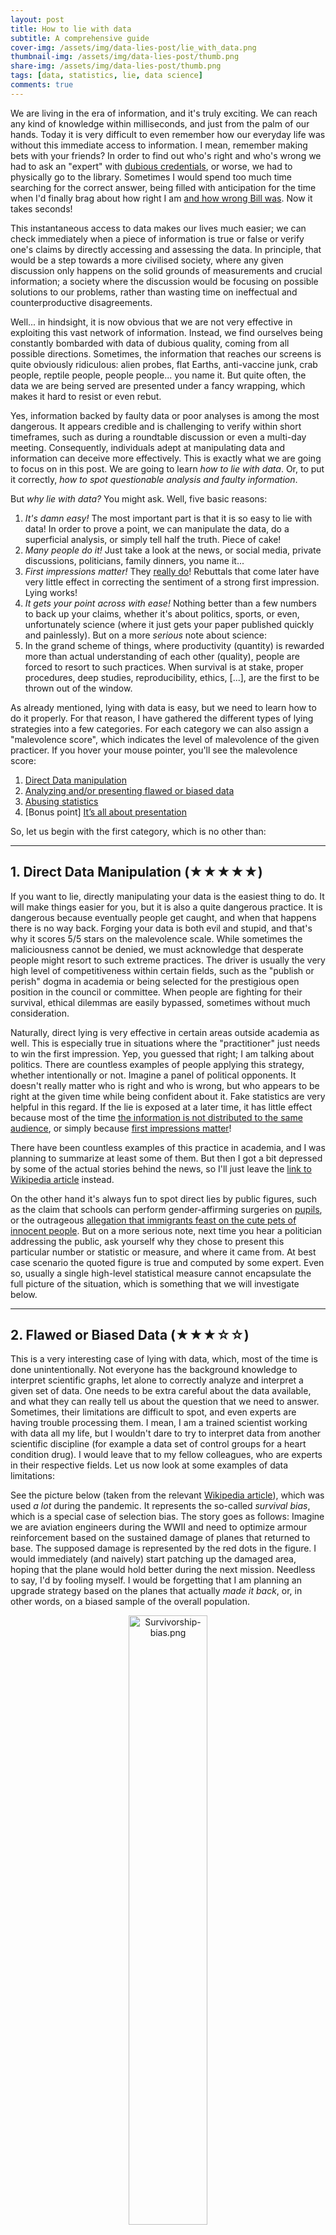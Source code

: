 ```yaml
---
layout: post
title: How to lie with data 
subtitle: A comprehensive guide
cover-img: /assets/img/data-lies-post/lie_with_data.png
thumbnail-img: /assets/img/data-lies-post/thumb.png
share-img: /assets/img/data-lies-post/thumb.png
tags: [data, statistics, lie, data science]
comments: true
---
```


We are living in the era of information, and it's truly exciting. We can reach any kind of knowledge within milliseconds, and just from the palm of our hands. Today it is very difficult to even remember how our everyday life was without this immediate access to information. I mean, remember making bets with your friends? In order to find out who's right and who's wrong we had to ask an "expert" with [dubious credentials](## "Probably that weird uncle that happened to be in the same room"), or worse, we had to physically go to the library. Sometimes I would spend too much time searching for the correct answer, being filled with anticipation for the time when I'd finally brag about how right I am [and how wrong Bill was](## "Screw you Bill, your intuition was always wrong, you jerk!"). Now it takes seconds!

This instantaneous access to data makes our lives much easier; we can check immediately when a piece of information is true or false or verify one's claims by directly accessing and assessing the data. In principle, that would be a step towards a more civilised society, where any given discussion only happens on the solid grounds of measurements and crucial information; a society where the discussion would be focusing on possible solutions to our problems, rather than wasting time on ineffectual and counterproductive disagreements.

Well... in hindsight, it is now obvious that we are not very effective in exploiting this vast network of information. Instead, we find ourselves being constantly bombarded with data of dubious quality, coming from all possible directions. Sometimes, the information that reaches our screens is quite obviously ridiculous: alien probes, flat Earths, anti-vaccine junk, crab people, reptile people, people people... you name it. But quite often, the data we are being served are presented under a fancy wrapping, which makes it hard to resist or even rebut.

Yes, information backed by faulty data or poor analyses is among the most dangerous. It appears credible and is challenging to verify within short timeframes, such as during a roundtable discussion or even a multi-day meeting. Consequently, individuals adept at manipulating data and information can deceive more effectively. This is exactly what we are going to focus on in this post. We are going to learn _how to lie with data_. Or, to put it correctly, _how to spot questionable analysis and faulty information_.

But _why lie with data?_ You might ask. Well, five basic reasons:

1. *It's damn easy!* The most important part is that it is so easy to lie with data! In order to prove a point, we can manipulate the data, do a superficial analysis, or simply tell half the truth. Piece of cake! 
2. *Many people do it!* Just take a look at the news, or social media, private discussions, politicians, family dinners, you name it...
3. *First impressions matter!* They [really do](https://news.illinois.edu/view/6367/557440)! Rebuttals that come later have very little effect in correcting the sentiment of a strong first impression. Lying works!
4. *It gets your point across with ease!* Nothing better than a few numbers to back up your claims, whether it's about politics, sports, or even, unfortunately science (where it just gets your paper published quickly and painlessly). But on a more _serious_ note about science:
5. In the grand scheme of things, where productivity (quantity) is rewarded more than actual understanding of each other (quality), people are forced to resort to such practices. When survival is at stake, proper procedures, deep studies, reproducibility, ethics, [...], are the first to be thrown out of the window. 

As already mentioned, lying with data is easy, but we need to learn how to do it properly. For that reason, I have gathered the different types of lying strategies into a few categories. For each category we can also assign a "malevolence score", which indicates the level of malevolence of the given practicer. If you hover your mouse pointer, you'll see the malevolence score:

1. [Direct Data manipulation](## "★★★★★")
2. [Analyzing and/or presenting flawed or biased data](## "★★★☆☆")
3. [Abusing statistics](## "★★★★☆")
4. [Bonus point] [It’s all about presentation](## "★★★★★★★★★★★★★★★★★★★")

So, let us begin with the first category, which is no other than:

--- 

## 1. Direct Data Manipulation (★★★★★)

If you want to lie, directly manipulating your data is the easiest thing to do. It will make things easier for you, but it is also a quite dangerous practice. It is dangerous because eventually people get caught, and when that happens there is no way back. Forging your data is both evil and stupid, and that's why it scores 5/5 stars on the malevolence scale. While sometimes the maliciousness cannot be denied, we must acknowledge that desperate people might resort to such extreme practices. The driver is usually the very high level of competitiveness within certain fields, such as the "publish or perish" dogma in academia or being selected for the prestigious open position in the council or committee. When people are fighting for their survival, ethical dilemmas are easily bypassed, sometimes without much consideration. 

Naturally, direct lying is very effective in certain areas outside academia as well. This is especially true in situations where the "practitioner" just needs to win the first impression. Yep, you guessed that right; I am talking about politics. There are countless examples of people applying this strategy, whether intentionally or not. Imagine a panel of political opponents. It doesn't really matter who is right and who is wrong, but who appears to be right at the given time while being confident about it. Fake statistics are very helpful in this regard. If the lie is exposed at a later time, it has little effect because most of the time [the information is not distributed to the same audience](https://en.wikipedia.org/wiki/Fact-checking), or simply because [first impressions matter](https://arxiv.org/pdf/1503.07921)! 

There have been countless examples of this practice in academia, and I was planning to summarize at least some of them. But then I got a bit depressed by some of the actual stories behind the news, so I'll just leave the [link to Wikipedia article](https://en.wikipedia.org/wiki/List_of_scientific_misconduct_incidents) instead. 

On the other hand it's always fun to spot direct lies by public figures, such as the claim that schools can perform gender-affirming surgeries on [pupils](https://edition.cnn.com/2024/09/04/politics/donald-trump-fact-check-children-gender-affirming-surgery/index.html), or the outrageous [allegation that immigrants feast on the cute pets of innocent people](https://www.youtube.com/watch?v=5llMaZ80ErY). But on a more serious note, next time you hear a politician addressing the public, ask yourself why they chose to present this particular number or statistic or measure, and where it came from. At best case scenario the quoted figure is true and computed by some expert. Even so, usually a single high-level statistical measure cannot encapsulate the full picture of the situation, which is something that we will investigate below. 

--- 

## 2. Flawed or Biased Data (★★★☆☆)

This is a very interesting case of lying with data, which, most of the time is done unintentionally. Not everyone has the background knowledge to interpret scientific graphs, let alone to correctly analyze and interpret a given set of data. One needs to be extra careful about the data available, and what they can really tell us about the question that we need to answer. Sometimes, their limitations are difficult to spot, and even experts are having trouble processing them. I mean, I am a trained scientist working with data all my life, but I wouldn't dare to try to interpret data from another scientific discipline (for example a data set of control groups for a heart condition drug). I would leave that to my fellow colleagues, who are experts in their respective fields. Let us now look at some examples of data limitations:

See the picture below (taken from the relevant [Wikipedia article](https://en.wikipedia.org/wiki/Survivorship_bias)), which was used *a lot* during the pandemic. It represents the so-called _survival bias_, which is a special case of selection bias. The story goes as follows: Imagine we are aviation engineers during the WWII and need to optimize armour reinforcement based on the sustained damage of planes that returned to base. The supposed damage is represented by the red dots in the figure. I would immediately (and naively) start patching up the damaged area, hoping that the plane would hold better during the next mission. Needless to say, I'd by fooling myself. I would be forgetting that I am  planning an upgrade strategy based on the planes that actually _made it back_, or, in other words, on a biased sample of the overall population. 

<p align="center">
<img src="/assets/img/data-lies-post/Survivorship-bias.png" alt="Survivorship-bias.png" width="50%" height="50%">
</p>
<p align=center> <i> We need more armor Jim! (figure taken from the wikipedia page) </i> </p>

A practice like this would inevitably lead to ineffective solutions (extra armour on those areas would pose minimal benefits, if any at all), and essentially no change in the survival rate of the planes. I should instead reinforce parts of the plane that were not damaged, because those should be the most critical for the keeping the plane in the sky (cockpit, engines, the middle of the wings, etc). 

Another example of a biased data-set is when asking questions to non-representative parts of the population. For example, we shouldn't be asking about alcohol consumption during the local Beer Fest, or about people's favorite pie during an apple-pie contest. As you can imagine, designing a good field study is tricky and requires a lot of effort. That's why it's better to leave this part to the experts.

<p align="center">
<img src="/assets/img/data-lies-post/burgerfest.png" alt="burgerfest.png" width="50%" height="50%">
</p>
<p align=center> <i> So, are you vegan, or vegetarian? </i> </p>

On the other hand, a too small data-set is also problematic. See the graph below, it shows the two possible outcomes of a fair coin-toss experiment. If we stop the experiment too early, we will most probably get the wrong answer.

<p align="center">
<img src="/assets/img/data-lies-post/small_dataset.png" alt="small_dataset.png" width="50%" height="50%">
</p>
<p align=center> <i> We need more coins Jim! </i> </p>

--- 

## 3. Abusing statistics (★★★★☆)

Ah, one of my favourites... That is because it can be intentional or not, but it's always more glaring when it's the former! For the first case, it is somehow forgivable, because not everyone is really trained to interpret statistical measures of a given quantity. This is fine; we people make mistakes [_all_ the time](## "Yes, it is a constant struggle")... But it is just our responsibility to educate ourselves and others and be better! 

### 3.1 Correlation is not causation

Sometimes we need some proof that A causes B, in order to take some action related to A, or just make a compelling argument during a discussion. Then, we usually resort to presenting some kind of correlation between A and B. Take for example the figure below:

<p align="center">
<img src="/assets/img/data-lies-post/funny_correlations.png" alt="funny_correlations.png" width="100%" height="100%">
</p>
<p align=center> <i> Is Nick Cage to blame here? </i> </p>

This is an example of spurious correlation, and I could not possibly imagine a causal model to connect the two measurements. 

In general, statistical models are difficult to write down, and sometimes challenging to interpret. There is a whole scientific discipline that tries to infer causality from statistical measures, and it is one of the best approaches we have in order to help us find meaningful connections between As and Bs. Unfortunately, some people choose to bypass all the caveats and just use the high-level information that suits their narrative. You can amuse yourselves with more weird correlated data-sets [here](https://www.tylervigen.com/spurious-correlations).

### 3.2 Summary statistics

Quite often, in order to get our point across we use high-order summary statistics. We say, for example "the mean household holds X% of that", or "a typical local man always goes for the A option", or "more people prefer Y rather than Z", or in worst case scenario "Those people from X country / region / ethnic background are responsible for our problems". These statements should be fine in principle (apart from the racist one), but the danger is that the big picture can be blurred under single-number measures. Take for example the quantity of the mean household income, which was estimated at around 80 k$ for 2014 in the US. Just by this number alone, one may arrive to the conclusion that the "typical American household earns 80 k$ per year", which might not be completely true. To get the full picture we should study the picture below, which shows the actual distribution of income across the population. We notice that a very large number of households earn much less than 80 k$, which means that the "typical American family" is unfortunately a bit poorer than initially estimated. So, what is happening here?
<p align="center">
<img src="https://www.census.gov/library/visualizations/2015/demo/distribution-of-household-income--2014/_jcr_content/root/responsivegrid/embeddableimage65.coreimg.png/1459361296671/hh-inc-dist.png" alt="Distribution of household income (2014)" width="80%" height="80%">
</p>
The mean can be biased due to highly skewed data, and this is the root of our misunderstanding. The high- and very-high-income families, even if fewer in actual numbers, have disproportionately larger earnings than low-income households, and are thus biasing the measure towards higher income values. The median, which is more robust against data outliers, is preferred in these situations. See figure below for a comparison between mean and median estimates. 
<p align="center">
<img src="https://upload.wikimedia.org/wikipedia/commons/thumb/5/5c/2022_Average_and_median_family_income%2C_by_age_-_US.svg/1600px-2022_Average_and_median_family_income%2C_by_age_-_US.svg.png" alt="Mean vs Median [from Wikipedia]" width="70%" height="70%">
</p>

In summary, we should always be careful with high-order statistics. When in doubt, we need to go back and look at the (distribution of the) data!  

### 3.3 Hacking 

When cheating, we can be imaginative. Highly technical details are hard to spot, and are many times hidden under layers of technical procedures. "Tweaking" some minor detail here, or "fixing an effect" there, can have considerable impact on the final result, which is no other than the single metric we report on scientific papers. Experts are usually able to spot those things, but sometimes replication of the whole analysis procedure is needed! However, the problem is that replication does not bring $ or fame, and therefore is quite often ignored, or completely omitted altogether. One might argue that this system is far from perfect, but so far it's the best we have. Eventually, malpractices in science are discovered, and people face the consequences (see section on _direct data manipulation_ above). 

### 3.3.1 How fitting?

Sometimes, it's quite straightforward to get easy answers out of the data. Patterns might be easy to spot, and therefore the connection between measurements is evident. But quite often this is not the case. Our measurements might be noisy or problematic, our models might be useless, or our analysis methods too naive. This may happen in science as well, where we are pressured to provide a single final answer for a given study or big question. Then, we might rush our analysis and present something like this:

<p align="center">
<img src="/assets/img/data-lies-post/bad-fit_1.jpeg" alt= "No comment..." width="50%" height="50%">
</p>

Fitting a straight line through a cloud of points is easy, but also [pointless](## "Pun intended!"). Any numerical result out of this model would contribute very little to our understanding of the data. On the other hand, using a model with a million parameters is also not appropriate, because it would create [overfitting](https://en.wikipedia.org/wiki/Overfitting) issues (the opposite is [underfitting](https://www.geeksforgeeks.org/underfitting-and-overfitting-in-machine-learning/)). 

> [!NOTE]
> We constantly encounter these kind of problems in Gravitational Wave Astronomy! Our Gravitational Wave detectors (see [here](https://www.ligo.caltech.edu/news/ligo20240405) for our current ground-based ones, of [here](https://www.esa.int/Science_Exploration/Space_Science/LISA) for our future space observatory) detect different types of waveforms, and we need to carefully model them in order to extract them safely from the data. More of this in a future post!

### 3.3.2 p-hacking, a special category of hacking

In statistics, we need to use metrics in order to decide between two competing hypotheses (yeah, science!). In classical statistics, we have been using what is called the P-values. We begin by inventing two categories: The *H0* is the so-called _null hypothesis_, which usually refers to the negative relationship of the particular effect, i.e. "There is no signal present" or "There is no difference between the two populations". *H1* is the opposite. So, "the p-value is the probability of obtaining test results at least as extreme as the result actually observed, under the assumption that the null hypothesis is correct".

<p align="center">
<img src="/assets/img/data-lies-post/confused.jpg" alt="confused.png" width="60%" height="60%">
</p>
<p align=center> <i> Yeah, this was not very helpful, I know... </i> </p>

In a nutshell, P-value calculations assume that the null hypothesis is true and use that assumption to determine the likelihood of obtaining your observed sample data. P-values answer the question, "Are your sample data unusual if the null hypothesis is true?". At best, p-values indicate the degree of compatibility between a dataset and a particular hypothetical explanation (such as a null hypothesis), which is usually not the question we would like to answer. At the same time, we have adopted a particular threshold (the infamous 0.05) which is somewhat arbitrary. Finally, the p-value does not indicate the size or importance of the observed effect. A small p-value can be observed for an effect that is not meaningful or important. In fact, the larger the sample size, the smaller the minimum effect needed to produce a statistically significant p-value!. 

Still, the P-values are super useful if we want to answer our question, but more actions are required from ourselves. The point I'd like to make here is that the _interpretation of statistical quantities is most of the time quite challenging_. A single reference to a high-order statistic such as the P-value does not convey the full picture. And the final takeaway message is that hacking can be hidden inside the technical details of the given study. This is sometimes very hard to spot even by experts, and that's why replication is a very basic ingredient of science!

--- 

## Summary

Nowadays, data is a kind of modern currency. They are extremely valuable because by studying them we can tune our decision-making process. But they can also be used to mislead, or directly support flawed claims and malicious causes. Therefore, it is more necessary than ever to educate ourselves with the basics of statistical sciences in order to be able to assess the quality of the information out there. Unfortunately, statistics is not very easy, but that's life. In my humble opinion, I think that the experts need to be alert and react to blatant _lies that use faulty data or methods_. And this is crucial when those are used for decisions that impact the everyday life of all of us. 


## 4. [Bonus] It’s all about presentation! (★★★★★★★★★★★★★★★★★★★)

I left the best category by far as a bonus point at the end. When data cannot be forged or manipulated, people resort to simply presenting them in a way that is convenient for their narrative. This includes tricks like zoomed-in axes, using two axes to overlay data that shouldn't be shown together, "enhanced" bar and pie charts, or directly forged data-points on plots.  

Then the question arises: Why do such an obvious manipulation? Eventually people or companies that use such cheap tricks are caught and often publicly called out... Well, because *first impressions matter*, and consequences are often too mild to outweigh the benefits! 

So, let's play a game: In this section I have collected a few screenshots from the news or social media. You can try yourselves to spot the visual trick used in each of those figures (some hints are given). Enjoy! 

<p align="center">
<img src="/assets/img/data-lies-post/1.png" alt= "Plot enhancement" width="50%" height="50%">
</p>
<details> <summary>Hint</summary> Plot enhancement, because why not? </details>

<p align="center">
<img src="/assets/img/data-lies-post/2.jpeg" alt= "Double axes, plotting absolute numbers of different populations. Need normalization." width="50%" height="50%">
</p>
<details> <summary>Hint</summary> Double axes, plotting absolute numbers of different populations. Needs normalization before plotting. </details>

<p align="center">
<img src="/assets/img/data-lies-post/3.png" alt= "Double axes, as above. After normalization the trends appear to be similar." width="50%" height="50%">
</p>
<details> <summary>Hint</summary> Double axes, as above. After normalization the trends appear to be similar. </details>

<p align="center">
<img src="/assets/img/data-lies-post/4.jpg" alt= "Time axis flip, in order to show decline of the development index." width="50%" height="50%">
</p>
<details> <summary>Hint</summary> Check the x-axis. Gives the impression of decline of the development index in time. </details>

<p align="center">
<img src="/assets/img/data-lies-post/5.jpg" alt= "Visual enhancement of bars here..." width="50%" height="50%">
</p>
<details> <summary>Hint</summary> Visual enhancement of bars here... Taken from Greek news channel. </details>

<p align="center">
<img src="/assets/img/data-lies-post/6.jpg" alt= "No comment..." width="50%" height="50%">
</p>
<details> <summary>Hint</summary> No comment... Taken from Greek news channel. </details>

<p align="center">
<img src="/assets/img/data-lies-post/7.jpeg" alt= "Bar enhancement, zoom-in to show bars of different height." width="50%" height="50%">
</p>
<details> <summary>Hint</summary> Bar enhancement, zoom-in to give the impression of larger difference between bar heights. </details>

<p align="center">
<img src="/assets/img/data-lies-post/9.jpeg" alt= "Look at the y-axis" width="50%" height="50%">
</p>
<details> <summary>Hint</summary> Bar enhancement again, can you spot it? Look at the y-axis! </details>

<figure class="half" style="display:flex">
    <img style="width:400px" src="/assets/img/data-lies-post/8-1.jpg">
    <img style="width:600px" src="/assets/img/data-lies-post/8-2.jpeg">
</figure>
What is reported is shown on the left, a plot of the actual data is shown on the right.

<details> <summary>Hint</summary> Can you spot the difference? </details>

<p align="center">
<img src="/assets/img/data-lies-post/doge.png" alt= "Hmmm ... Taken from doge.gov.workforce." width="50%" height="50%">
</p>
<details> <summary>Hint</summary> Don't even know anymore... Taken from doge.gov.workforce. </details>
